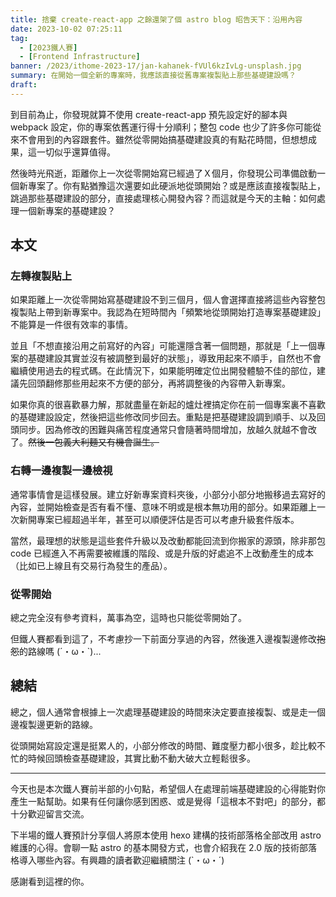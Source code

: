 ```yaml
---
title: 捨棄 create-react-app 之餘還架了個 astro blog 昭告天下：沿用內容
date: 2023-10-02 07:25:11
tag:
  - [2023鐵人賽]
  - [Frontend Infrastructure]
banner: /2023/ithome-2023-17/jan-kahanek-fVUl6kzIvLg-unsplash.jpg
summary: 在開始一個全新的專案時，我應該直接從舊專案複製貼上那些基礎建設嗎？
draft:
---
```


到目前為止，你發現就算不使用 create-react-app 預先設定好的腳本與 webpack 設定，你的專案依舊運行得十分順利；整包 code 也少了許多你可能從來不會用到的內容跟套件。雖然從零開始搞基礎建設真的有點花時間，但想想成果，這一切似乎還算值得。

然後時光飛逝，距離你上一次從零開始寫已經過了Ｘ個月，你發現公司準備啟動一個新專案了。你有點猶豫這次還要如此硬派地從頭開始？或是應該直接複製貼上，跳過那些基礎建設的部分，直接處理核心開發內容？而這就是今天的主軸：如何處理一個新專案的基礎建設？

## 本文

### 左轉複製貼上

如果距離上一次從零開始寫基礎建設不到三個月，個人會選擇直接將這些內容整包複製貼上帶到新專案中。我認為在短時間內「頻繁地從頭開始打造專案基礎建設」不能算是一件很有效率的事情。

並且「不想直接沿用之前寫好的內容」可能還隱含著一個問題，那就是「上一個專案的基礎建設其實並沒有被調整到最好的狀態」，導致用起來不順手，自然也不會繼續使用過去的程式碼。在此情況下，如果能明確定位出開發體驗不佳的部位，建議先回頭翻修那些用起來不方便的部分，再將調整後的內容帶入新專案。

如果你真的很喜歡暴力解，那就盡量在新起的爐灶裡搞定你在前一個專案裏不喜歡的基礎建設設定，然後把這些修改同步回去。重點是把基礎建設調到順手、以及回頭同步。因為修改的困難與痛苦程度通常只會隨著時間增加，放越久就越不會改了。~~然後一包義大利麵又有機會誕生。~~

### 右轉一邊複製一邊檢視

通常事情會是這樣發展。建立好新專案資料夾後，小部分小部分地搬移過去寫好的內容，並開始檢查是否有看不懂、意味不明或是根本無功用的部分。如果距離上一次新開專案已經超過半年，甚至可以順便評估是否可以考慮升級套件版本。

當然，最理想的狀態是這些套件升級以及改動都能回流到你搬家的源頭，除非那包 code 已經進入不再需要被維護的階段、或是升版的好處追不上改動產生的成本（比如已上線且有交易行為發生的產品）。

### 從零開始

總之完全沒有參考資料，萬事為空，這時也只能從零開始了。

但鐵人賽都看到這了，不考慮抄一下前面分享過的內容，然後進入邊複製邊修改~~抱怨~~的路線嗎 (´・ω・`)...

## 總結

總之，個人通常會根據上一次處理基礎建設的時間來決定要直接複製、或是走一個邊複製邊更新的路線。

從頭開始寫設定還是挺累人的，小部分修改的時間、難度壓力都小很多，趁比較不忙的時候回頭檢查基礎建設，其實比動不動大破大立輕鬆很多。

---

今天也是本次鐵人賽前半部的小句點，希望個人在處理前端基礎建設的心得能對你產生一點幫助。如果有任何讓你感到困惑、或是覺得「這根本不對吧」的部分，都十分歡迎留言交流。

下半場的鐵人賽預計分享個人將原本使用 hexo 建構的技術部落格全部改用 astro 維護的心得。會聊一點 astro 的基本開發方式，也會介紹我在 2.0 版的技術部落格導入哪些內容。有興趣的讀者歡迎繼續關注 (`・ω・´)

感謝看到這裡的你。

